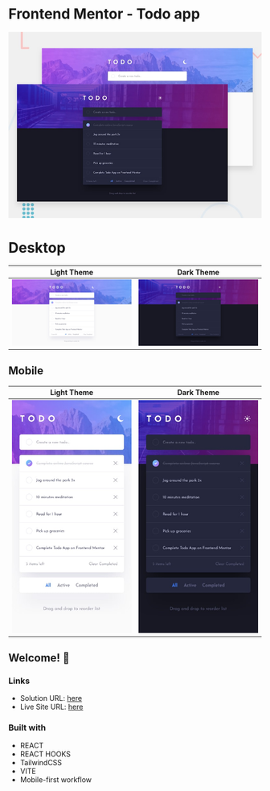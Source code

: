# Frontend Mentor - Todo app

![Design preview for the Todo app coding challenge](./public/assets/design/desktop-preview.jpg)

# Desktop

Light Theme | Dark Theme
--- | ---
![Design preview for mobile light](./public/assets/design/desktop-design-light.jpg) | ![Design preview for mobile dark](./public/assets/design/desktop-design-dark.jpg)

## Mobile

Light Theme | Dark Theme
--- | ---
![Design preview for mobile light](./public/assets/design/mobile-design-light.jpg) | ![Design preview for mobile dark](./public/assets/design/mobile-design-dark.jpg)

## Welcome! 👋


### Links

-   Solution URL: [here]()
-   Live Site URL: [here]()

### Built with

-   REACT 
-   REACT HOOKS
-   TailwindCSS
-   VITE
-   Mobile-first workflow
